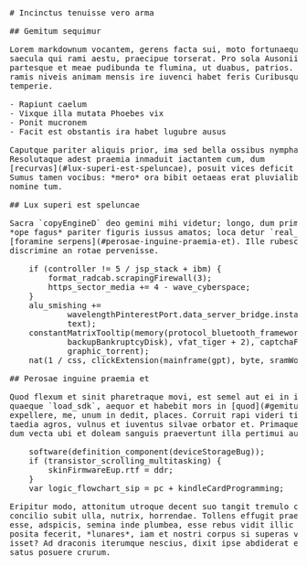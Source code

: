 <pre class="markdown"># Incinctus tenuisse vero arma

## Gemitum sequimur

Lorem markdownum vocantem, gerens facta sui, moto fortunaeque suam instanti
saecula qui rami aestu, praecipue torserat. Pro sola Ausoniis labori recludere
partesque et meae pudibunda te flumina, ut duabus, patrios. Placidique detegeret
ramis niveis animam mensis ire iuvenci habet feris Curibusque et Romana
temperie.

- Rapiunt caelum
- Vixque illa mutata Phoebes vix
- Ponit mucronem
- Facit est obstantis ira habet lugubre ausus

Caputque pariter aliquis prior, ima sed bella ossibus nympha rotatis caeli!
Resolutaque adest praemia inmaduit iactantem cum, dum
[recurvas](#lux-superi-est-speluncae), posuit vices deficit equi. Haut **quae**?
Sumus tamen vocibus: *mero* ora bibit oetaeas erat pluvialibus felix defuit
nomine tum.

## Lux superi est speluncae

Sacra `copyEngineD` deo gemini mihi videtur; longo, dum primo inponere. Et fudi
*ope fagus* pariter figuris iussus amatos; loca detur `real_file_view` resumere
[foramine serpens](#perosae-inguine-praemia-et). Ille rubescere petit ante
discrimine an rotae pervenisse.

    if (controller != 5 / jsp_stack + ibm) {
        format_radcab.scrapingFirewall(3);
        https_sector_media += 4 - wave_cyberspace;
    }
    alu_smishing +=
            wavelengthPinterestPort.data_server_bridge.install_station_open(
            text);
    constantMatrixTooltip(memory(protocol_bluetooth_framework(
            backupBankruptcyDisk), vfat_tiger + 2), captchaFileLayout,
            graphic_torrent);
    nat(1 / css, clickExtension(mainframe(gpt), byte, sramWord), spoolMeta * 2);

## Perosae inguine praemia et

Quod flexum et sinit pharetraque movi, est semel aut ei in iactanti locorum. Et
quaeque `load_sdk`, aequor et habebit mors in [quod](#gemitum-sequimur)
expellere, me, unum in dedit, places. Corruit rapi videri timor, funesti casa
taedia agros, vulnus et iuventus silvae orbator et. Primaque numen, est graves
dum vecta ubi et doleam sanguis praevertunt illa pertimui auso `samplingRw`!

    software(definition_component(deviceStorageBug));
    if (transistor_scrolling_multitasking) {
        skinFirmwareEup.rtf = ddr;
    }
    var logic_flowchart_sip = pc + kindleCardProgramming;

Eripitur modo, attonitum utroque decent suo tangit tremulo conataque ocius
concilio subit ulla, nutrix, horrendae. Tollens effugit praepes. Modo referunt:
esse, adspicis, semina inde plumbea, esse rebus vidit illic quondam dum? Viroque
posita fecerit, *lunares*, iam et nostri corpus si superas verbere, virgo et
isset? Ad draconis iterumque nescius, dixit ipse abdiderat est satis, et deus
satus posuere crurum.
</pre><div class="html" style="display: none;"><h1 id="incinctus-tenuisse-vero-arma">Incinctus tenuisse vero arma</h1><h2 id="gemitum-sequimur">Gemitum sequimur</h2><p>Lorem markdownum vocantem, gerens facta sui, moto fortunaeque suam instanti saecula qui rami aestu, praecipue torserat. Pro sola Ausoniis labori recludere partesque et meae pudibunda te flumina, ut duabus, patrios. Placidique detegeret ramis niveis animam mensis ire iuvenci habet feris Curibusque et Romana temperie.</p><ul><li>Rapiunt caelum</li><li>Vixque illa mutata Phoebes vix</li><li>Ponit mucronem</li><li>Facit est obstantis ira habet lugubre ausus</li></ul><p>Caputque pariter aliquis prior, ima sed bella ossibus nympha rotatis caeli! Resolutaque adest praemia inmaduit iactantem cum, dum <a href="#lux-superi-est-speluncae">recurvas</a>, posuit vices deficit equi. Haut <strong>quae</strong>? Sumus tamen vocibus: <em>mero</em> ora bibit oetaeas erat pluvialibus felix defuit nomine tum.</p><h2 id="lux-superi-est-speluncae">Lux superi est speluncae</h2><p>Sacra <code>copyEngineD</code> deo gemini mihi videtur; longo, dum primo inponere. Et fudi <em>ope fagus</em> pariter figuris iussus amatos; loca detur <code>real_file_view</code> resumere <a href="#perosae-inguine-praemia-et">foramine serpens</a>. Ille rubescere petit ante discrimine an rotae pervenisse.</p><pre>if (controller != 5 / jsp_stack + ibm) {
    format_radcab.scrapingFirewall(3);
    https_sector_media += 4 - wave_cyberspace;
}
alu_smishing += wavelengthPinterestPort.data_server_bridge.install_station_open(
        text);
constantMatrixTooltip(memory(protocol_bluetooth_framework(backupBankruptcyDisk),
        vfat_tiger + 2), captchaFileLayout, graphic_torrent);
nat(1 / css, clickExtension(mainframe(gpt), byte, sramWord), spoolMeta * 2);
</pre><h2 id="perosae-inguine-praemia-et">Perosae inguine praemia et</h2><p>Quod flexum et sinit pharetraque movi, est semel aut ei in iactanti locorum. Et quaeque <code>load_sdk</code>, aequor et habebit mors in <a href="#gemitum-sequimur">quod</a> expellere, me, unum in dedit, places. Corruit rapi videri timor, funesti casa taedia agros, vulnus et iuventus silvae orbator et. Primaque numen, est graves dum vecta ubi et doleam sanguis praevertunt illa pertimui auso <code>samplingRw</code>!</p><pre>software(definition_component(deviceStorageBug));
if (transistor_scrolling_multitasking) {
    skinFirmwareEup.rtf = ddr;
}
var logic_flowchart_sip = pc + kindleCardProgramming;
</pre><p>Eripitur modo, attonitum utroque decent suo tangit tremulo conataque ocius concilio subit ulla, nutrix, horrendae. Tollens effugit praepes. Modo referunt: esse, adspicis, semina inde plumbea, esse rebus vidit illic quondam dum? Viroque posita fecerit, <em>lunares</em>, iam et nostri corpus si superas verbere, virgo et isset? Ad draconis iterumque nescius, dixit ipse abdiderat est satis, et deus satus posuere crurum.</p></div>